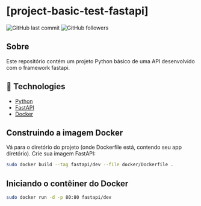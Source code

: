 # [project-basic-test-fastapi]

![GitHub last commit](https://img.shields.io/github/last-commit/FernandoCelmer/project-basic-test-fastapi)
![GitHub followers](https://img.shields.io/github/followers/FernandoCelmer?label=Fernando%20Celmer&style=social)

## Sobre
Este repositório contém um projeto Python básico de uma API desenvolvido com o framework fastapi.

## 🚀 Technologies

- [Python](https://www.python.org/) 
- [FastAPI](https://fastapi.tiangolo.com/)
- [Docker](https://docs.docker.com/)

## Construindo a imagem Docker
Vá para o diretório do projeto (onde Dockerfile está, contendo seu app diretório).
Crie sua imagem FastAPI:

```bash
sudo docker build --tag fastapi/dev --file docker/Dockerfile .
```

## Iniciando o contêiner do Docker

```bash
sudo docker run -d -p 80:80 fastapi/dev
```
